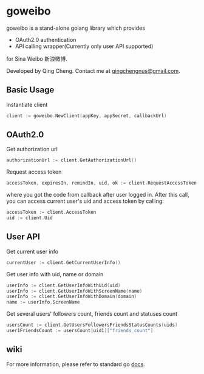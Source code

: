 goweibo
=======
goweibo is a stand-alone golang library which provides

* OAuth2.0 authentication
* API calling wrapper(Currently only user API supported)

for Sina Weibo 新浪微博.

Developed by Qing Cheng. Contact me at qingchengnus@gmail.com.

## Basic Usage

Instantiate client

```go
client := goweibo.NewClient(appKey, appSecret, callbackUrl)
```

## OAuth2.0


Get authorization url
```go
authorizationUrl := client.GetAuthorizationUrl()
```

Request access token
```go
accessToken, expiresIn, remindIn, uid, ok := client.RequestAccessToken(code)
```
where you got the code from callback after user logged in. After this call, you can access current user's uid and access token by calling:
```go
accessToken := client.AccessToken
uid := client.Uid
```


## User API


Get current user info
```go
currentUser := client.GetCurrentUserInfo()
```

Get user info with uid, name or domain
```go
userInfo := client.GetUserInfoWithUid(uid)
userInfo := client.GetUserInfoWithScreenName(name)
userInfo := client.GetUserInfoWithDomain(domain)
name := userInfo.ScreenName
```

Get several users' followers count, friends count and statuses count
```go
usersCount := client.GetUsersFollowersFriendsStatusCounts(uids)
user1FriendsCount := usersCount[uid1]["friends_count"]
```

## wiki

For more information, please refer to standard go 
[docs](https://github.com/michaelliao/goweibo/wiki).
